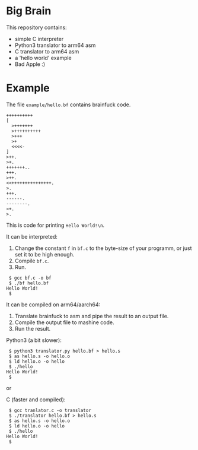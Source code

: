 # Big Brain

This repository contains:
* simple C interpreter
* Python3 translator to arm64 asm
* C translator to arm64 asm
* a 'hello world' example
* Bad Apple :)

# Example

The file `example/hello.bf` contains brainfuck code.
```bf
++++++++++
[
  >+++++++
  >++++++++++
  >+++
  >+
  <<<<-
]
>++.
>+.
+++++++..
+++.
>++.
<<+++++++++++++++.
>.
+++.
------.
--------.
>+.
>.
```
This is code for printing `Hello World!\n`.

It can be interpreted:
1) Change the constant `f` in `bf.c` to the byte-size of your programm, or just set it to be high enough.
2) Compile `bf.c`.
3) Run.

```
 $ gcc bf.c -o bf
 $ ./bf hello.bf
Hello World!
 $
```

It can be compiled on arm64/aarch64:
1) Translate brainfuck to asm and pipe the result to an output file.
2) Compile the output file to mashine code.
3) Run the result.

Python3 (a bit slower):
```
 $ python3 translator.py hello.bf > hello.s
 $ as hello.s -o hello.o
 $ ld hello.o -o hello
 $ ./hello
Hello World!
 $
```
or

C (faster and compiled):
```
 $ gcc tranlator.c -o translator
 $ ./translator hello.bf > hello.s
 $ as hello.s -o hello.o
 $ ld hello.o -o hello
 $ ./hello
Hello World!
 $
```
